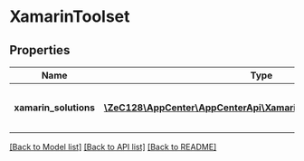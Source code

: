 # XamarinToolset

## Properties
Name | Type | Description | Notes
------------ | ------------- | ------------- | -------------
**xamarin_solutions** | [**\ZeC128\AppCenter\AppCenterApi\XamarinToolsetXamarinSolutions[]**](XamarinToolsetXamarinSolutions.md) | Xamarin solutions for the toolset | 

[[Back to Model list]](../README.md#documentation-for-models) [[Back to API list]](../README.md#documentation-for-api-endpoints) [[Back to README]](../README.md)


